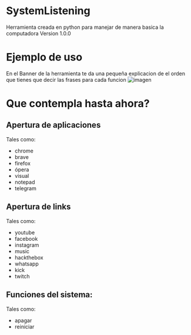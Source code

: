 # SystemListening
Herramienta creada en python para manejar de manera basica la computadora
Version 1.0.0

# Ejemplo de uso
En el Banner de la herramienta te da una pequeña explicacion de el orden que tienes que decir las frases para cada funcion
![imagen](https://github.com/user-attachments/assets/071f4ad3-6a32-40ba-a5d4-37ea5ed102d6)

# Que contempla hasta ahora?
## Apertura de aplicaciones
Tales como:
  - chrome
  - brave
  - firefox
  - ópera
  - visual
  - notepad
  - telegram
## Apertura de links
Tales como:
  - youtube
  - facebook
  - instagram
  - music
  - hackthebox
  - whatsapp
  - kick
  - twitch
## Funciones del sistema:
Tales como:
  - apagar
  - reiniciar
